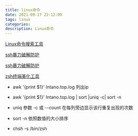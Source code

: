 ```yaml
---
title: linux命令
date: 2021-09-17 22:12:09
tags: linux
categories:
description: Linux命令
---
```


<a href="https://wangchujiang.com/linux-command/">Linux命令搜索工具</a>

<a href="https://juejin.cn/post/6844904122244677639">ssh暴力破解防护</a>

<a href="https://juejin.cn/post/6844904122244677639">ssh暴力破解防护</a>

<a href="https://www.jianshu.com/p/556ff130fc65">zsh终端美化工具</a>

+ awk '{print $1}' lntano.top.log 列出ip

+ awk '{print $1}' lntano.top.log | sort |uniq -c| sort -n

+ uniq 参数 -c 或 --count 在每列旁边显示该行重复出现的次数

+ sort -n 依照数值的大小排序

+ chsh -s /bin/zsh

  

